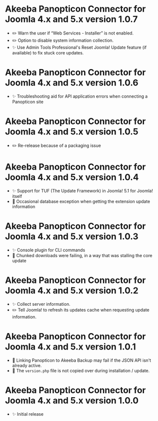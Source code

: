 # Akeeba Panopticon Connector for Joomla 4.x and 5.x version 1.0.7

* ✏️ Warn the user if “Web Services - Installer” is not enabled.
* ✏️ Option to disable system information collection.
* ✨ Use Admin Tools Professional's Reset Joomla! Update feature (if available) to fix stuck core updates.

# Akeeba Panopticon Connector for Joomla 4.x and 5.x version 1.0.6

* ✨ Troubleshooting aid for API application errors when connecting a Panopticon site

# Akeeba Panopticon Connector for Joomla 4.x and 5.x version 1.0.5

* ✏️ Re-release because of a packaging issue

# Akeeba Panopticon Connector for Joomla 4.x and 5.x version 1.0.4

* ✨ Support for TUF (The Update Framework) in Joomla! 5.1 for Joomla! itself
* 🐞 Occasional database exception when getting the extension update information 

# Akeeba Panopticon Connector for Joomla 4.x and 5.x version 1.0.3

* ✨ Console plugin for CLI commands
* 🐞 Chunked downloads were failing, in a way that was stalling the core update

# Akeeba Panopticon Connector for Joomla 4.x and 5.x version 1.0.2

* ✨ Collect server information.
* ✏️ Tell Joomla! to refresh its updates cache when requesting update information.

# Akeeba Panopticon Connector for Joomla 4.x and 5.x version 1.0.1

* 🐞 Linking Panopticon to Akeeba Backup may fail if the JSON API isn't already active.
* 🐞 The `version.php` file is not copied over during installation / update.

# Akeeba Panopticon Connector for Joomla 4.x and 5.x version 1.0.0

* ✨ Initial release